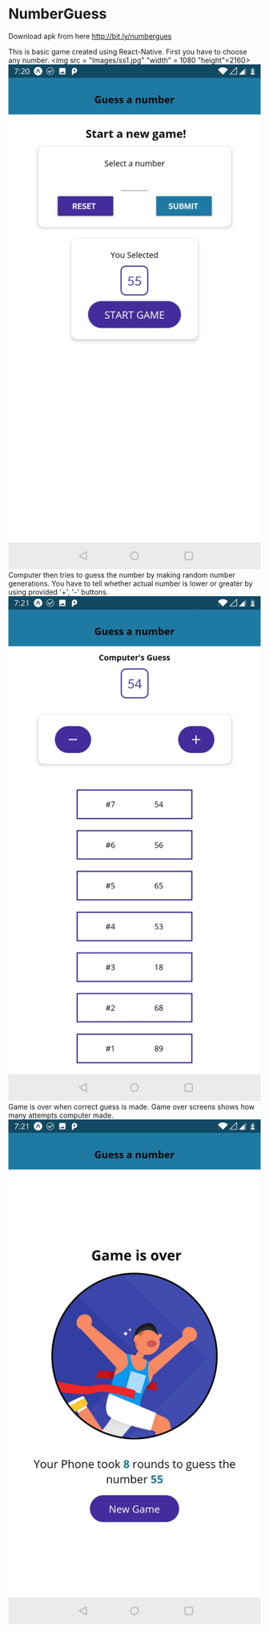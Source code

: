 # NumberGuess
Download apk from here http://bit.ly/numbergues

This is basic game created using React-Native. 
First you have to choose any number. 
<img src = "Images/ss1.jpg" "width" = 1080 "height"=2160>
![](Images/ss1.jpg)
Computer then tries to guess the number by making random number generations. 
You have to tell whether actual number is lower or greater by using provided '+', '-' buttons. 
![](Images/ss2.jpg)
Game is over when correct guess is made. 
Game over screens shows how many attempts computer made.
![](Images/ss3.jpg)
